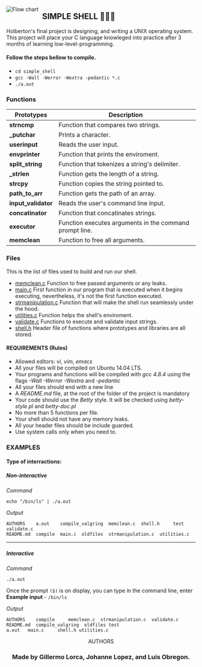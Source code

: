 <p align="center">
   <img src="https://www.holbertonschool.com/holberton-logo.png"(https://encrypted-tbn0.gstatic.com/images?q=tbn%3AANd9GcTLtL_ToHLEo_BWFxD-yf32Ux3zfsH_NPc8Qw&usqp=CAU)
     alt="Flow chart"
     style="float: left; margin-right: 10px;">
</p>

## SIMPLE SHELL 🐚🐚🐚
Holberton's final project is designing, and writing a UNIX operating system.
This project will place your C language knowleged into practice after
3 months of learning low-level-programming.

#### Follow the steps bellow to compile.
 - `cd simple_shell`
 - `gcc -Wall -Werror -Wextra -pedantic *.c`
 - `./a.out`


### Functions
Prototypes | Description
----------- | -------------
**strncmp** | Function that compares two strings.
**_putchar** | Prints a character.
**userinput** | Reads the user input.
**envprinter** | Function that prints the enviroment.
**split_string** | Function that tokenizes a string's delimiter.
**_strlen** | Function gets the length of a string.
**strcpy** | Function copies the string pointed to.
**path_to_arr** | Function gets the path of an array.
**input_validator** | Reads the user's command line input.
**concatinator** | Function that concatinates strings.
**executor** | Function executes arguments in the command prompt line.
**memclean** | Function to free all arguments.

### Files
This is the list of files used to build and run our shell.

* [memclean.c](https://github.com/luisobregon21/simple_shell/blob/master/memclean.c)
Function to free passed arguments or any leaks.
* [main.c](https://github.com/luisobregon21/simple_shell/blob/master/main.c)
First function in our program that is executed when it begins executing,
nevertheless, it's not the first function executed.
* [strmanipulation.c](https://github.com/luisobregon21/simple_shell/blob/master/strmanipulation.c)
Function that will make the shell run seamlessly under the hood.
* [utilities.c](https://github.com/luisobregon21/simple_shell/blob/master/utilities.c)
Function helps the shell's enviroment.
* [validate.c](https://github.com/luisobregon21/simple_shell/blob/master/utilities.c)
Functions to execute and validate input strings.
* [shell.h](https://github.com/luisobregon21/simple_shell/blob/master/shell.h)
Header file of functions where prototypes and libraries are all stored.

#### REQUIREMENTS (Rules)

* Allowed editors: *vi*, *vim*, *emacs*
* All your files will be compiled on Ubuntu 14.04 LTS.
* Your programs and functions will be compiled with *gcc 4.8.4* using the flags *-Wall -Werror -Wextra* and *-pedantic*
* All your files should end with a new line
* A *README.md* file, at the root of the folder of the project is mandatory
* Your code should use the *Betty* style. It will be checked using *betty-style.pl* and *betty-doc.pl*
* No more than 5 functions per file.
* Your shell should not have any memory leaks.
* All your header files should be include guarded.
* Use system calls only when you need to.


### EXAMPLES
#### Type of interractions:

##### Non-interactive
*Command*
```
echo "/bin/ls" | ./a.out
```
*Output*
```
AUTHORS    a.out    compile_valgring  memclean.c  shell.h     test  validate.c
README.md  compile  main.c  oldfiles  strmanipulation.c  utilities.c

```
<hr>

##### Interactive
*Command*
```
./a.out
```
Once the prompt `($)` is on display, you can type in the command line,
enter
**Example input** - `/bin/ls`

*Output*
```
AUTHORS    compile     memclean.c  strmanipulation.c  validate.c
README.md  compile_valgring  oldfiles test
a.out   main.c     shell.h utilities.c 

```



<p align="center"> AUTHORS </p>

<h3 align="center">Made by Gillermo Lorca, Johanne Lopez, and Luis Obregon.</h3>
